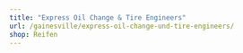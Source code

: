 ```yaml
---
title: "Express Oil Change & Tire Engineers"
url: /gainesville/express-oil-change-und-tire-engineers/
shop: Reifen
---
```

